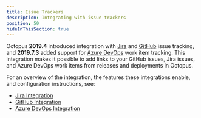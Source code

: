 ```yaml
---
title: Issue Trackers
description: Integrating with issue trackers
position: 50
hideInThisSection: true
---
```


Octopus **2019.4** introduced integration with [Jira](/docs/deployment-process/issue-tracking/jira.md) and [GitHub](/docs/deployment-process/issue-trackinggithub.md) issue tracking, and **2019.7.3** added support for [Azure DevOps](/docs/deployment-process/issue-trackingazure-devops.md) work item tracking. This integration makes it possible to add links to your GitHub issues, Jira issues, and Azure DevOps work items from releases and deployments in Octopus.

For an overview of the integration, the features these integrations enable, and configuration instructions, see:

 - [Jira Integration](/docs/deployment-process/issue-tracking/jira.md)
 - [GitHub Integration](/docs/deployment-process/issue-tracking/github.md)
 - [Azure DevOps Integration](/docs/deployment-process/issue-tracking/azure-devops.md)
